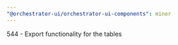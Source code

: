 ```yaml
---
"@orchestrator-ui/orchestrator-ui-components": minor
---
```


544 - Export functionality for the tables
